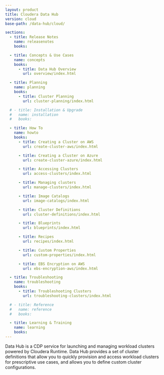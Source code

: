 ```yaml
---
layout: product
title: Cloudera Data Hub
version: cloud
base-path: /data-hub/cloud/

sections:
  - title: Release Notes
    name: releasenotes
    books:

  - title: Concepts & Use Cases
    name: concepts
    books:
      - title: Data Hub Overview
        url: overview/index.html

  - title: Planning
    name: planning
    books:
      - title: Cluster Planning
        url: cluster-planning/index.html

  # - title: Installation & Upgrade
  #   name: installation
  #   books:

  - title: How To
    name: howto
    books:
      - title: Creating a Cluster on AWS
        url: create-cluster-aws/index.html

      - title: Creating a Cluster on Azure
        url: create-cluster-azure/index.html

      - title: Accessing Clusters
        url: access-clusters/index.html

      - title: Managing clusters
        url: manage-clusters/index.html

      - title: Image Catalogs
        url: image-catalogs/index.html

      - title: Cluster Definitions
        url: cluster-definitions/index.html

      - title: Blueprints
        url: blueprints/index.html

      - title: Recipes
        url: recipes/index.html

      - title: Custom Properties
        url: custom-properties/index.html

      - title: EBS Encryption on AWS
        url: ebs-encryption-aws/index.html

  - title: Troubleshooting
    name: troubleshooting
    books:
      - title: Troubleshooting Clusters
        url: troubleshooting-clusters/index.html

  # - title: Reference
  #   name: reference
  #   books:

  - title: Learning & Training
    name: learning
    books:
---
```

Data Hub is a CDP service for launching and managing workload clusters powered by Cloudera Runtime. Data Hub provides a set of cluster definitions that allow you to quickly provision and access workload clusters for prescriptive use cases, and allows you to define custom cluster configurations.
